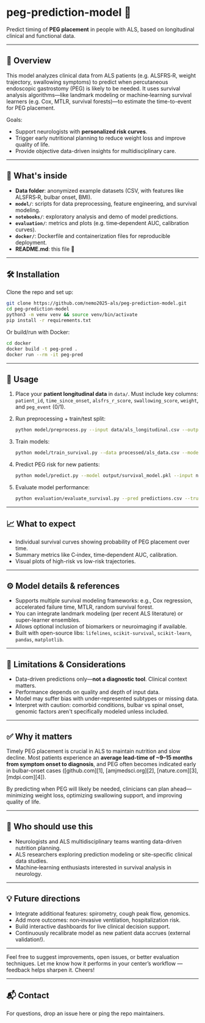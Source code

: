 # peg-prediction-model 🌟

Predict timing of **PEG placement** in people with ALS, based on longitudinal clinical and functional data.

---

## 🧠 Overview

This model analyzes clinical data from ALS patients (e.g. ALSFRS‑R, weight trajectory, swallowing symptoms) to predict when percutaneous endoscopic gastrostomy (PEG) is likely to be needed. It uses survival analysis algorithms—like landmark modeling or machine‑learning survival learners (e.g. Cox, MTLR, survival forests)—to estimate the time-to-event for PEG placement.

Goals:

* Support neurologists with **personalized risk curves**.
* Trigger early nutritional planning to reduce weight loss and improve quality of life.
* Provide objective data-driven insights for multidisciplinary care.

---

## 🚀 What's inside

* **Data folder**: anonymized example datasets (CSV, with features like ALSFRS‑R, bulbar onset, BMI).
* **`model/`**: scripts for data preprocessing, feature engineering, and survival modeling.
* **`notebooks/`**: exploratory analysis and demo of model predictions.
* **`evaluation/`**: metrics and plots (e.g. time‑dependent AUC, calibration curves).
* **`docker/`**: Dockerfile and containerization files for reproducible deployment.
* **README.md**: this file 📖

---

## 🛠 Installation

Clone the repo and set up:

```bash
git clone https://github.com/nemo2025-als/peg-prediction-model.git
cd peg-prediction-model
python3 -m venv venv && source venv/bin/activate
pip install -r requirements.txt
```

Or build/run with Docker:

```bash
cd docker
docker build -t peg-pred .
docker run --rm -it peg-pred
```

---

## 🧪 Usage

1. Place your **patient longitudinal data** in `data/`. Must include key columns:
   `patient_id`, `time_since_onset`, `alsfrs_r_score`, `swallowing_score`, `weight`, and `peg_event` (0/1).

2. Run preprocessing + train/test split:

   ```bash
   python model/preprocess.py --input data/als_longitudinal.csv --output processed/
   ```

3. Train models:

   ```bash
   python model/train_survival.py --data processed/als_data.csv --model output/survival_model.pkl
   ```

4. Predict PEG risk for new patients:

   ```bash
   python model/predict.py --model output/survival_model.pkl --input new_patients.csv --output predictions.csv
   ```

5. Evaluate model performance:

   ```bash
   python evaluation/evaluate_survival.py --pred predictions.csv --true processed/als_data.csv
   ```

---

## 📈 What to expect

* Individual survival curves showing probability of PEG placement over time.
* Summary metrics like C‑index, time‑dependent AUC, calibration.
* Visual plots of high-risk vs low-risk trajectories.

---

## ⚙️ Model details & references

* Supports multiple survival modeling frameworks: e.g., Cox regression, accelerated failure time, MTLR, random survival forest.
* You can integrate landmark modeling (per recent ALS literature) or super-learner ensembles.
* Allows optional inclusion of biomarkers or neuroimaging if available.
* Built with open-source libs: `lifelines`, `scikit-survival`, `scikit-learn`, `pandas`, `matplotlib`.

---

## 🧾 Limitations & Considerations

* Data-driven predictions only—**not a diagnostic tool**. Clinical context matters.
* Performance depends on quality and depth of input data.
* Model may suffer bias with under‑represented subtypes or missing data.
* Interpret with caution: comorbid conditions, bulbar vs spinal onset, genomic factors aren't specifically modeled unless included.

---

## ✅ Why it matters

Timely PEG placement is crucial in ALS to maintain nutrition and slow decline. Most patients experience an **average lead-time of \~9–15 months from symptom onset to diagnosis**, and PEG often becomes indicated early in bulbar-onset cases ([github.com][1], [amjmedsci.org][2], [nature.com][3], [mdpi.com][4]).

By predicting when PEG will likely be needed, clinicians can plan ahead—minimizing weight loss, optimizing swallowing support, and improving quality of life.

---

## 👥 Who should use this

* Neurologists and ALS multidisciplinary teams wanting data-driven nutrition planning.
* ALS researchers exploring prediction modeling or site-specific clinical data studies.
* Machine‑learning enthusiasts interested in survival analysis in neurology.

---

## 💡 Future directions

* Integrate additional features: spirometry, cough peak flow, genomics.
* Add more outcomes: non‑invasive ventilation, hospitalization risk.
* Build interactive dashboards for live clinical decision support.
* Continuously recalibrate model as new patient data accrues (external validation!).

---

Feel free to suggest improvements, open issues, or better evaluation techniques. Let me know how it performs in your center’s workflow — feedback helps sharpen it. Cheers!

---

## 📬 Contact

For questions, drop an issue here or ping the repo maintainers.
